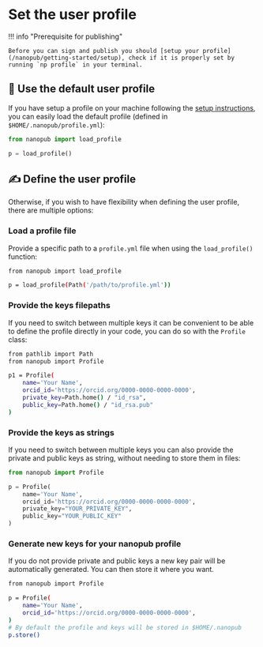 # Set the user profile

!!! info "Prerequisite for publishing"

	Before you can sign and publish you should [setup your profile](/nanopub/getting-started/setup), check if it is properly set by running `np profile` in your terminal.

## 👤 Use the default user profile

If you have setup a profile on your machine following the [setup instructions](/nanopub/getting-started/setup), you can easily load the default profile (defined in `$HOME/.nanopub/profile.yml`):

```python
from nanopub import load_profile

p = load_profile()
```

## ✍️ Define the user profile

Otherwise, if you wish to have flexibility when defining the user profile, there are multiple options:

### Load a profile file

Provide a specific path to a `profile.yml` file when using the `load_profile()` function:

```bash
from nanopub import load_profile

p = load_profile(Path('/path/to/profile.yml'))
```

### Provide the keys filepaths

If you need to switch between multiple keys it can be convenient to be able to define the profile directly in your code, you can do so with the `Profile` class:

```bash
from pathlib import Path
from nanopub import Profile

p1 = Profile(
    name='Your Name',
    orcid_id='https://orcid.org/0000-0000-0000-0000',
    private_key=Path.home() / "id_rsa",
    public_key=Path.home() / "id_rsa.pub"
)
```

### Provide the keys as strings

If you need to switch between multiple keys you can also provide the private and public keys as string, without needing to store them in files:

```python
from nanopub import Profile

p = Profile(
    name='Your Name',
    orcid_id='https://orcid.org/0000-0000-0000-0000',
    private_key="YOUR_PRIVATE_KEY",
    public_key="YOUR_PUBLIC_KEY"
)
```

### Generate new keys for your nanopub profile

If you do not provide private and public keys a new key pair will be automatically generated. You can then store it where you want.

```bash
from nanopub import Profile

p = Profile(
    name='Your Name',
    orcid_id='https://orcid.org/0000-0000-0000-0000',
)
# By default the profile and keys will be stored in $HOME/.nanopub
p.store()
```
